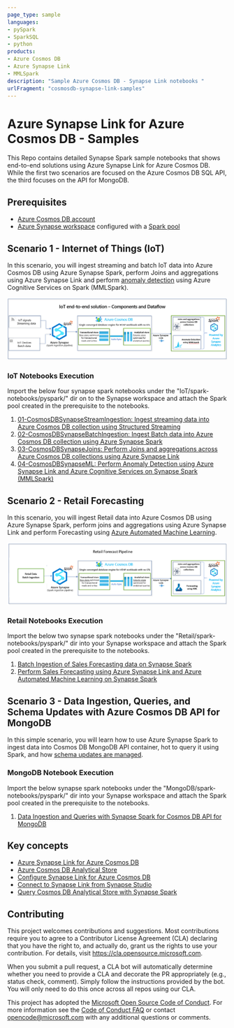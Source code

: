 ```yaml
---
page_type: sample
languages:
- pySpark
- SparkSQL
- python
products:
- Azure Cosmos DB
- Azure Synapse Link
- MMLSpark
description: "Sample Azure Cosmos DB - Synapse Link notebooks "
urlFragment: "cosmosdb-synapse-link-samples"
---
```


# Azure Synapse Link for Azure Cosmos DB - Samples

This Repo contains detailed Synapse Spark sample notebooks that shows end-to-end solutions using Azure Synapse Link for Azure Cosmos DB. While the first two scenarios are focused on the Azure Cosmos DB SQL API, the third focuses on the API for MongoDB.

## Prerequisites

* [Azure Cosmos DB account](https://docs.microsoft.com/en-us/azure/cosmos-db/create-cosmosdb-resources-portal)
* [Azure Synapse workspace](https://docs.microsoft.com/en-us/azure/synapse-analytics/quickstart-create-workspace) configured with a [Spark pool](https://docs.microsoft.com/en-us/azure/synapse-analytics/quickstart-create-apache-spark-pool)

## Scenario 1 - Internet of Things (IoT)

In this scenario, you will ingest streaming and batch IoT data into Azure Cosmos DB using Azure Synapse Spark, perform Joins and aggregations using Azure Synapse Link and perform [anomaly detection](https://azure.microsoft.com/en-us/services/cognitive-services/anomaly-detector/) using Azure Cognitive Services on Spark (MMLSpark).

![IoT-components-dataflow](images/dataflow.PNG)

### IoT Notebooks Execution

Import the below four synapse spark notebooks under the "IoT/spark-notebooks/pyspark/" dir on to the Synapse workspace and attach the Spark pool created in the prerequisite to the notebooks.

1. [01-CosmosDBSynapseStreamIngestion: Ingest streaming data into Azure Cosmos DB collection using Structured Streaming](IoT/spark-notebooks/pyspark/01-CosmosDBSynapseStreamIngestion.ipynb)
1. [02-CosmosDBSynapseBatchIngestion: Ingest Batch data into Azure Cosmos DB collection using Azure Synapse Spark](IoT/spark-notebooks/pyspark/02-CosmosDBSynapseBatchIngestion.ipynb)
1. [03-CosmosDBSynapseJoins: Perform Joins and aggregations across Azure Cosmos DB collections using Azure Synapse Link](IoT/spark-notebooks/pyspark/03-CosmosDBSynapseJoins.ipynb)
1. [04-CosmosDBSynapseML: Perform Anomaly Detection using Azure Synapse Link and Azure Cognitive Services on Synapse Spark (MMLSpark)](IoT/spark-notebooks/pyspark/04-CosmosDBSynapseML.ipynb)

## Scenario 2 - Retail Forecasting

In this scenario, you will ingest Retail data into Azure Cosmos DB using Azure Synapse Spark, perform joins and aggregations using Azure Synapse Link and perform Forecasting using [Azure Automated Machine Learning](https://docs.microsoft.com/en-us/azure/machine-learning/concept-automated-ml).

![IoT-components-dataflow](images/pipeline.PNG)

### Retail Notebooks Execution

Import the below two synapse spark notebooks under the "Retail/spark-notebooks/pyspark/" dir into your Synapse workspace and attach the Spark pool created in the prerequisite to the notebooks.

1. [Batch Ingestion of Sales Forecasting data on Synapse Spark](Retail/spark-notebooks/pyspark/1CosmoDBSynapseSparkBatchIngestion.ipynb)
1. [Perform Sales Forecasting using Azure Synapse Link and Azure Automated Machine Learning on Synapse Spark](Retail/spark-notebooks/pyspark/2SalesForecastingWithAML.ipynb)

## Scenario 3 - Data Ingestion, Queries, and Schema Updates with Azure Cosmos DB API for MongoDB

In this simple scenario, you will learn how to use Azure Synapse Spark to ingest data into Cosmos DB MongoDB API container, hot to query it using Spark, and how [schema updates are managed](https://docs.microsoft.com/en-us/azure/cosmos-db/analytical-store-introduction#analytical-schema).

### MongoDB Notebook Execution

Import the below synapse spark notebooks under the "MongoDB/spark-notebooks/pyspark/" dir into your Synapse workspace and attach the Spark pool created in the prerequisite to the notebooks.

1. [Data Ingestion and Queries with Synapse Spark for Cosmos DB API for MongoDB](MongoDB/spark-notebooks/pyspark/01-CosmosDBSynapseMongoDB.ipynb)

## Key concepts

* [Azure Synapse Link for Azure Cosmos DB](https://docs.microsoft.com/en-us/azure/cosmos-db/synapse-link)
* [Azure Cosmos DB Analytical Store](https://review.docs.microsoft.com/en-us/azure/cosmos-db/analytical-store-introduction?branch=release-build-cosmosdb)
* [Configure Synapse Link for Azure Cosmos DB](https://docs.microsoft.com/en-us/azure/cosmos-db/synapse-link-frequently-asked-questions)
* [Connect to Synapse Link from Synapse Studio](https://docs.microsoft.com/en-us/azure/synapse-analytics/synapse-link/how-to-connect-synapse-link-cosmos-db?branch=release-build-synapse)
* [Query Cosmos DB Analytical Store with Synapse Spark](https://docs.microsoft.com/en-us/azure/synapse-analytics/synapse-link/how-to-query-analytical-store-spark?branch=release-build-synapse)

## Contributing

This project welcomes contributions and suggestions.  Most contributions require you to agree to a
Contributor License Agreement (CLA) declaring that you have the right to, and actually do, grant us
the rights to use your contribution. For details, visit https://cla.opensource.microsoft.com.

When you submit a pull request, a CLA bot will automatically determine whether you need to provide
a CLA and decorate the PR appropriately (e.g., status check, comment). Simply follow the instructions
provided by the bot. You will only need to do this once across all repos using our CLA.

This project has adopted the [Microsoft Open Source Code of Conduct](https://opensource.microsoft.com/codeofconduct/).
For more information see the [Code of Conduct FAQ](https://opensource.microsoft.com/codeofconduct/faq/) or
contact [opencode@microsoft.com](mailto:opencode@microsoft.com) with any additional questions or comments.
